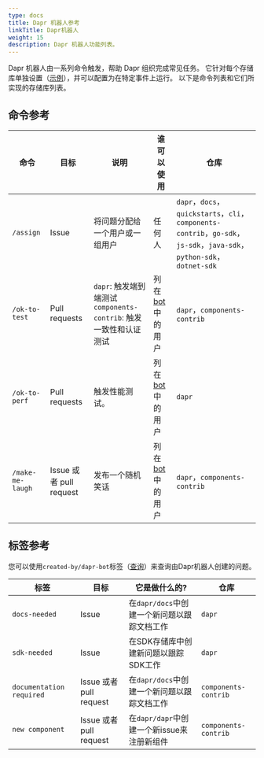 ```yaml
---
type: docs
title: Dapr 机器人参考
linkTitle: Dapr机器人
weight: 15
description: Dapr 机器人功能列表。
---
```


Dapr 机器人由一系列命令触发，帮助 Dapr 组织完成常见任务。 它针对每个存储库单独设置（[示例](https://github.com/dapr/dapr/blob/master/.github/workflows/dapr-bot.yml)），并可以配置为在特定事件上运行。 以下是命令列表和它们所实现的存储库列表。

## 命令参考

| 命令               | 目标                    | 说明                                                     | 谁可以使用                                                                             | 仓库                                                                                                            |
| ---------------- | --------------------- | ------------------------------------------------------ | --------------------------------------------------------------------------------- | ------------------------------------------------------------------------------------------------------------- |
| `/assign`        | Issue                 | 将问题分配给一个用户或一组用户                                        | 任何人                                                                               | `dapr`，`docs`，`quickstarts`，`cli`，`components-contrib`，`go-sdk`，`js-sdk`，`java-sdk`，`python-sdk`，`dotnet-sdk` |
| `/ok-to-test`    | Pull requests         | `dapr`: 触发端到端测试 <br/> `components-contrib`: 触发一致性和认证测试 | 列在[bot](https://github.com/dapr/dapr/blob/master/.github/scripts/dapr_bot.js)中的用户 | `dapr`，`components-contrib`                                                                                   |
| `/ok-to-perf`    | Pull requests         | 触发性能测试。                                                | 列在[bot](https://github.com/dapr/dapr/blob/master/.github/scripts/dapr_bot.js)中的用户 | `dapr`                                                                                                        |
| `/make-me-laugh` | Issue 或者 pull request | 发布一个随机笑话                                               | 列在[bot](https://github.com/dapr/dapr/blob/master/.github/scripts/dapr_bot.js)中的用户 | `dapr`，`components-contrib`                                                                                   |

## 标签参考

您可以使用`created-by/dapr-bot`标签（[查询](https://github.com/search?q=org%3Adapr%20is%3Aissue%20label%3Acreated-by%2Fdapr-bot%20\&type=issues)）来查询由Dapr机器人创建的问题。

| 标签                       | 目标                    | 它是做什么的?                       | 仓库                   |
| ------------------------ | --------------------- | ----------------------------- | -------------------- |
| `docs-needed`            | Issue                 | 在`dapr/docs`中创建一个新问题以跟踪文档工作   | `dapr`               |
| `sdk-needed`             | Issue                 | 在SDK存储库中创建新问题以跟踪SDK工作         | `dapr`               |
| `documentation required` | Issue 或者 pull request | 在`dapr/docs`中创建一个新问题以跟踪文档工作   | `components-contrib` |
| `new component`          | Issue 或者 pull request | 在`dapr/dapr`中创建一个新issue来注册新组件 | `components-contrib` |
